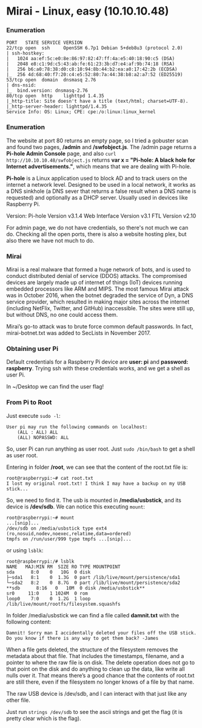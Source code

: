 # Mirai - Linux, easy (10.10.10.48)

### Enumeration
```
PORT   STATE SERVICE VERSION
22/tcp open  ssh     OpenSSH 6.7p1 Debian 5+deb8u3 (protocol 2.0)
| ssh-hostkey: 
|   1024 aa:ef:5c:e0:8e:86:97:82:47:ff:4a:e5:40:18:90:c5 (DSA)
|   2048 e8:c1:9d:c5:43:ab:fe:61:23:3b:d7:e4:af:9b:74:18 (RSA)
|   256 b6:a0:78:38:d0:c8:10:94:8b:44:b2:ea:a0:17:42:2b (ECDSA)
|_  256 4d:68:40:f7:20:c4:e5:52:80:7a:44:38:b8:a2:a7:52 (ED25519)
53/tcp open  domain  dnsmasq 2.76
| dns-nsid: 
|_  bind.version: dnsmasq-2.76
80/tcp open  http    lighttpd 1.4.35
|_http-title: Site doesn't have a title (text/html; charset=UTF-8).
|_http-server-header: lighttpd/1.4.35
Service Info: OS: Linux; CPE: cpe:/o:linux:linux_kernel
```

### Enumeration
The website at port 80 returns an empty page, so I tried a gobuster scan and found two pages, **/admin** and **/swfobject.js**.
The /admin page returns a **Pi-hole Admin Console** page, and also `curl http://10.10.10.48/swfobject.js` returns **var x = "Pi-hole: A black hole for Internet advertisements."**, which means that we are dealing with Pi-hole.

**Pi-hole** is a Linux application used to block AD and to track users on the internet a network level.
Designed to be used in a local network, it works as a DNS sinkhole (a DNS sever that returns a false result when a DNS name is requested) and optionally as a DHCP server.
Usually used in devices like Raspberry Pi.

Version: Pi-hole Version v3.1.4 Web Interface Version v3.1 FTL Version v2.10

For admin page, we do not have credentials, so there's not much we can do.
Checking all the open ports, there is also a website hosting plex, but also there we have not much to do.

### Mirai
Mirai is a real malware that formed a huge network of bots, and is used to conduct distributed denial of service (DDOS) attacks. 
The compromised devices are largely made up of internet of things (IoT) devices running embedded processors like ARM and MIPS. 
The most famous Mirai attack was in October 2016, when the botnet degraded the service of Dyn, a DNS service provider, 
which resulted in making major sites across the internet (including NetFlix, Twitter, and GitHub) inaccessible. 
The sites were still up, but without DNS, no one could access them.

Mirai’s go-to attack was to brute force common default passwords. In fact, mirai-botnet.txt was added to SecLists in November 2017.

### Obtaining user Pi
Default credentials for a Raspberry Pi device are **user: pi** and **password: raspberry**.
Trying ssh with these credentials works, and we get a shell as user Pi.

In ~/Desktop we can find the user flag!

### From Pi to Root
Just execute `sudo -l`:
```
User pi may run the following commands on localhost:
    (ALL : ALL) ALL
    (ALL) NOPASSWD: ALL
```

So, user Pi can run anything as user root.
Just `sudo /bin/bash` to get a shell as user root.

Entering in folder **/root**, we can see that the content of the root.txt file is:
```
root@raspberrypi:~# cat root.txt 
I lost my original root.txt! I think I may have a backup on my USB stick...
```

So, we need to find it.
The usb is mounted in **/media/usbstick**, and its device is **/dev/sdb**.
We can notice this executing `mount`:
```
root@raspberrypi:~# mount
...[snip]...
/dev/sdb on /media/usbstick type ext4 (ro,nosuid,nodev,noexec,relatime,data=ordered)
tmpfs on /run/user/999 type tmpfs ...[snip]...
```

or using `lsblk`:
```
root@raspberrypi:/# lsblk
NAME   MAJ:MIN RM  SIZE RO TYPE MOUNTPOINT
sda      8:0    0   10G  0 disk 
├─sda1   8:1    0  1.3G  0 part /lib/live/mount/persistence/sda1
└─sda2   8:2    0  8.7G  0 part /lib/live/mount/persistence/sda2
**sdb      8:16   0   10M  0 disk /media/usbstick**
sr0     11:0    1 1024M  0 rom  
loop0    7:0    0  1.2G  1 loop /lib/live/mount/rootfs/filesystem.squashfs
```

In folder /media/usbstick we can find a file called **damnit.txt** with the following content:
```
Damnit! Sorry man I accidentally deleted your files off the USB stick. Do you know if there is any way to get them back? -James
```

When a file gets deleted, the structure of the filesystem removes the metadata about that file.
That includes the timestamps, filename, and a pointer to where the raw file is on disk. 
The delete operation does not go to that point on the disk and do anything to clean up the data, like write all nulls over it.
That means there’s a good chance that the contents of root.txt are still there, even if the filesystem no longer knows of a file by that name.

The raw USB device is /dev/sdb, and I can interact with that just like any other file.

Just run `strings /dev/sdb` to see the ascii strings and get the flag (it is pretty clear which is the flag).
